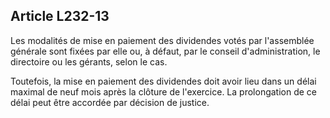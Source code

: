 Article L232-13
----
Les modalités de mise en paiement des dividendes votés par l'assemblée générale
sont fixées par elle ou, à défaut, par le conseil d'administration, le
directoire ou les gérants, selon le cas.

Toutefois, la mise en paiement des dividendes doit avoir lieu dans un délai
maximal de neuf mois après la clôture de l'exercice. La prolongation de ce délai
peut être accordée par décision de justice.
